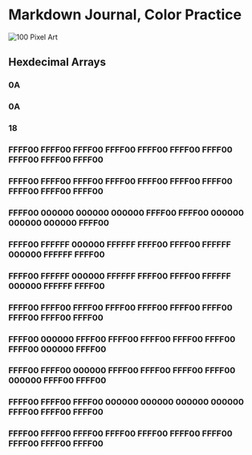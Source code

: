 # Markdown Journal, Color Practice

![100 Pixel Art](../images/Screenshot%202025-10-29%20at%202.54.20%20PM.png)
## Hexdecimal Arrays
### 0A
### 0A
### 18
### FFFF00 FFFF00 FFFF00 FFFF00 FFFF00 FFFF00 FFFF00 FFFF00 FFFF00 FFFF00 
### FFFF00 FFFF00 FFFF00 FFFF00 FFFF00 FFFF00 FFFF00 FFFF00 FFFF00 FFFF00 
### FFFF00 000000 000000 000000 FFFF00 FFFF00 000000 000000 000000 FFFF00 
### FFFF00 FFFFFF 000000 FFFFFF FFFF00 FFFF00 FFFFFF 000000 FFFFFF FFFF00
### FFFF00 FFFFFF 000000 FFFFFF FFFF00 FFFF00 FFFFFF 000000 FFFFFF FFFF00
### FFFF00 FFFF00 FFFF00 FFFF00 FFFF00 FFFF00 FFFF00 FFFF00 FFFF00 FFFF00
###  FFFF00 000000 FFFF00 FFFF00 FFFF00 FFFF00 FFFF00 FFFF00 000000 FFFF00
### FFFF00 FFFF00 000000 FFFF00 FFFF00 FFFF00 FFFF00 000000 FFFF00 FFFF00
### FFFF00 FFFF00 FFFF00 000000 000000 000000 000000 FFFF00 FFFF00 FFFF00
### FFFF00 FFFF00 FFFF00 FFFF00 FFFF00 FFFF00 FFFF00 FFFF00 FFFF00 FFFF00